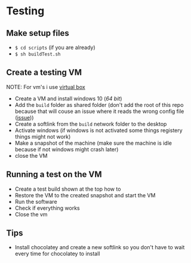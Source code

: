 # Testing

## Make setup files
- `$ cd scripts` (if you are already)
- `$ sh buildTest.sh`

## Create a testing VM
NOTE: For vm's i use [virtual box](https://www.virtualbox.org/)
- Create a VM and install windows 10 (*64 bit*)
- Add the `build` folder as shared folder (don't add the root of this repo because that will couse an issue where it reads the wrong config file ([issue](https://github.com/dennis1248/Automated-Windows-10-configuration/issues/10))) 
- Create a softlink from the `build` network folder to the desktop
- Activate windows (if windows is not activated some things registery things might not work)
- Make a snapshot of the machine (make sure the machine is idle because if not windows might crash later)
- close the VM

## Running a test on the VM
- Create a test build shown at the top how to
- Restore the VM to the created snapshot and start the VM
- Run the software
- Check if everything works
- Close the vm

## Tips
- Install chocolatey and create a new softlink so you don't have to wait every time for chocolatey to install